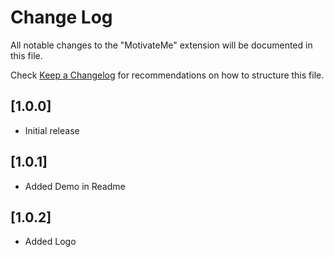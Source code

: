 # Change Log

All notable changes to the "MotivateMe" extension will be documented in this file.

Check [Keep a Changelog](http://keepachangelog.com/) for recommendations on how to structure this file.

## [1.0.0]

- Initial release

## [1.0.1]

- Added Demo in Readme

## [1.0.2]

- Added Logo